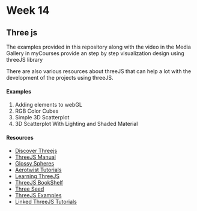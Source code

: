 # Week 14
 ## Three js
 
 <p>The examples provided in this repository along with the video in the Media Gallery in myCourses provide an step by step visualization design using threeJS library</p>
 <p>
 There are also various resources about threeJS that can help a lot with the development of the projects using threeJS. 
 </p>
<h4>Examples</h4>
<ol>
 
 
 <li>Adding elements to webGL
 </li>
 
 <li>RGB Color Cubes</li>
 <li> Simple 3D Scatterplot </li>
 <li>3D Scatterplot With Lighting and Shaded Material</li>
 
 </ol>




<h4>Resources</h4>
<ul>
<li> <a href=https://discoverthreejs.com/>Discover Threejs</a></li>
<li><a href="https://threejs.org/manual/">ThreeJS Manual</a></li>
<li><a href="https://pierfrancesco-soffritti.medium.com/glossy-spheres-in-three-js-bfd2785d4857">Glossy Spheres</a></li>
<li><a href="https://aerotwist.com/tutorials/">Aerotwist Tutorials</a></li>
<li><a href="http://learningthreejs.com/">Learning ThreeJS</a></li>
<li><a href="https://discourse.threejs.org/t/three-js-bookshelf/2468">ThreeJS BookShelf</a></li>
<li><a href="https://github.com/edwinwebb/three-seed/">Three Seed</a></li>
<li><a href="https://threejs.org/examples/">ThreeJS Examples</a></li>
<li><a href="https://www.linkedin.com/learning/learning-3d-graphics-on-the-web-with-three-js/create-a-ground-plane?autoAdvance=true&autoSkip=false&autoplay=true&resume=true&u=74653914">Linked ThreeJS Tutorials</a></li>
</ul>




